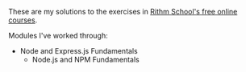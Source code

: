 These are my solutions to the exercises in [Rithm School's free online courses](https://www.rithmschool.com/courses).

Modules I've worked through:
- Node and Express.js Fundamentals
  - Node.js and NPM Fundamentals

